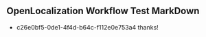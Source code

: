 ## OpenLocalization Workflow Test MarkDown
* c26e0bf5-0de1-4f4d-b64c-f112e0e753a4 thanks!

<!--HONumber=Sep16_HO1-->


